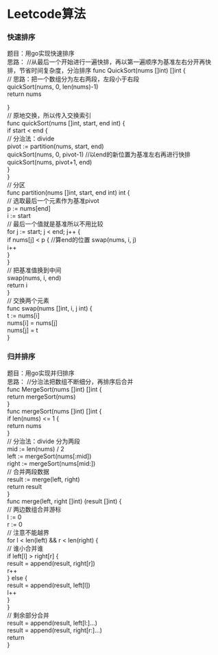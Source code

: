 # Leetcode算法
### 快速排序
题目：用go实现快速排序          
思路：         //从最后一个开始进行一遍快排，再以第一遍顺序为基准左右分开再快排，节省时间复杂度，分治排序
func QuickSort(nums []int) []int {         
    // 思路：把一个数组分为左右两段，左段小于右段         
    quickSort(nums, 0, len(nums)-1)         
    return nums         
         
}         
// 原地交换，所以传入交换索引         
func quickSort(nums []int, start, end int) {         
    if start < end {         
        // 分治法：divide         
        pivot := partition(nums, start, end)         
        quickSort(nums, 0, pivot-1)         //以end的新位置为基准左右再进行快排
        quickSort(nums, pivot+1, end)         
    }         
}         
// 分区         
func partition(nums []int, start, end int) int {         
    // 选取最后一个元素作为基准pivot         
    p := nums[end]         
    i := start         
    // 最后一个值就是基准所以不用比较         
    for j := start; j < end; j++ {         
        if nums[j] < p {         //算end的位置
            swap(nums, i, j)         
            i++         
        }         
    }         
    // 把基准值换到中间         
    swap(nums, i, end)         
    return i         
}         
// 交换两个元素         
func swap(nums []int, i, j int) {         
    t := nums[i]         
    nums[i] = nums[j]         
    nums[j] = t         
}         
### 归并排序         
题目：用go实现并归排序         
思路：         //分治法把数组不断细分，再排序后合并            
func MergeSort(nums []int) []int {         
    return mergeSort(nums)         
}         
func mergeSort(nums []int) []int {         
    if len(nums) <= 1 {         
        return nums         
    }         
    // 分治法：divide 分为两段         
    mid := len(nums) / 2         
    left := mergeSort(nums[:mid])         
    right := mergeSort(nums[mid:])         
    // 合并两段数据         
    result := merge(left, right)         
    return result         
}         
func merge(left, right []int) (result []int) {         
    // 两边数组合并游标         
    l := 0         
    r := 0         
    // 注意不能越界         
    for l < len(left) && r < len(right) {         
        // 谁小合并谁         
        if left[l] > right[r] {         
            result = append(result, right[r])         
            r++         
        } else {         
            result = append(result, left[l])         
            l++         
        }         
    }                  
    // 剩余部分合并         
    result = append(result, left[l:]...)         
    result = append(result, right[r:]...)         
    return         
}         
